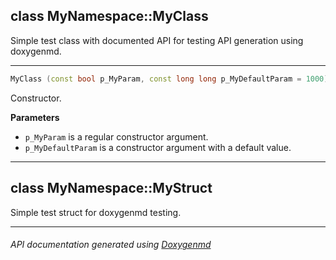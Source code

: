 ## class MyNamespace::MyClass

Simple test class with documented API for testing API generation using doxygenmd.  

---

```c++
MyClass (const bool p_MyParam, const long long p_MyDefaultParam = 1000)
```
Constructor. 

**Parameters**
- `p_MyParam` is a regular constructor argument. 
- `p_MyDefaultParam` is a constructor argument with a default value. 

---

## class MyNamespace::MyStruct

Simple test struct for doxygenmd testing.  

---

###### API documentation generated using [Doxygenmd](https://github.com/d99kris/doxygenmd)

